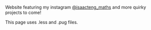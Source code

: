 Website featuring my instagram [@isaacteng_maths](https://www.instagram.com/isaacteng_maths/) and more quirky projects to come!

This page uses .less and .pug files. 